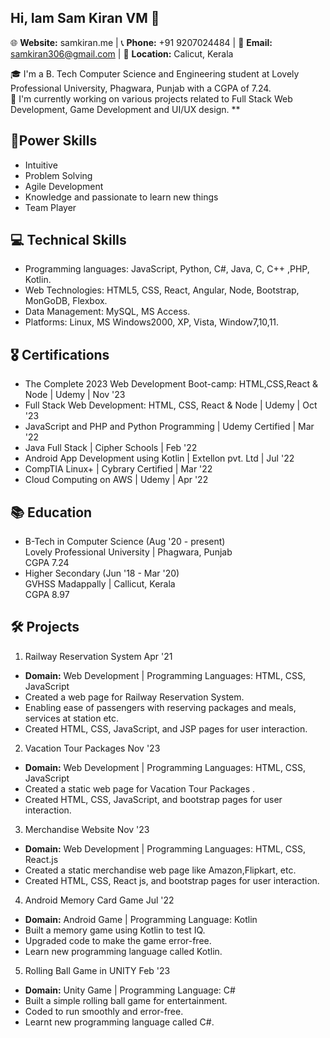 ## Hi, Iam Sam Kiran VM 👋

 🌐 **Website:** samkiran.me   |   📞 **Phone:** +91 9207024484   |   📧 **Email:** samkiran306@gmail.com    |   📍 **Location:** Calicut, Kerala
  
🎓 I'm a B. Tech Computer Science and Engineering student at Lovely Professional University, Phagwara, Punjab with a CGPA of 7.24.  
🔭 I'm currently working on various projects related to Full Stack Web Development, Game Development and UI/UX design. ** <br>

## 🚀Power Skills

- Intuitive
- Problem Solving
- Agile Development
- Knowledge and passionate to learn new things
- Team Player

## 💻 Technical Skills

- Programming languages: JavaScript, Python, C#, Java, C, C++ ,PHP, Kotlin.
- Web Technologies: HTML5, CSS, React, Angular, Node, Bootstrap, MonGoDB, Flexbox.
- Data Management: MySQL, MS Access.
- Platforms: Linux, MS Windows2000, XP, Vista, Window7,10,11.

## 🎖 Certifications

- The Complete 2023 Web Development Boot-camp: HTML,CSS,React & Node | Udemy | Nov '23
- Full Stack Web Development: HTML, CSS, React & Node | Udemy | Oct '23
- JavaScript and PHP and Python Programming | Udemy Certified | Mar '22
- Java Full Stack | Cipher Schools | Feb '22
- Android App Development using Kotlin | Extellon pvt. Ltd | Jul '22
- CompTIA Linux+ | Cybrary Certified | Mar '22
- Cloud Computing on AWS | Udemy | Apr '22


## 📚 Education

- B-Tech in Computer Science (Aug '20 - present)  
Lovely Professional University | Phagwara, Punjab  
CGPA 7.24
- Higher Secondary (Jun	'18 - Mar '20)  
GVHSS Madappally | Callicut, Kerala  
CGPA 8.97


## 🛠 Projects

1. Railway Reservation System	Apr '21  
- **Domain:** Web Development | Programming Languages: HTML, CSS, JavaScript  
- Created a web page for Railway Reservation System.  
- Enabling ease of passengers with reserving packages and meals, services at station etc.  
- Created HTML, CSS, JavaScript, and JSP pages for user interaction.

2. Vacation Tour Packages	Nov '23
- **Domain:** Web Development | Programming Languages: HTML, CSS, JavaScript
- Created a static web page for Vacation Tour Packages .
- Created HTML, CSS, JavaScript, and bootstrap pages for user interaction.

3. Merchandise Website	Nov '23
- **Domain:** Web Development | Programming Languages: HTML, CSS, React.js
- Created a static merchandise web page like Amazon,Flipkart, etc.
- Created HTML, CSS, React js, and bootstrap pages for user interaction.

4. Android Memory Card Game	Jul '22  
- **Domain:** Android Game | Programming Language: Kotlin  
- Built a memory game using Kotlin to test IQ.  
- Upgraded code to make the game error-free.  
- Learn new programming language called Kotlin.

5. Rolling Ball Game in UNITY  Feb '23
- **Domain:** Unity Game | Programming Language: C#  
- Built a simple rolling ball game for entertainment.  
- Coded to run smoothly and error-free.  
- Learnt new programming language called C#.
